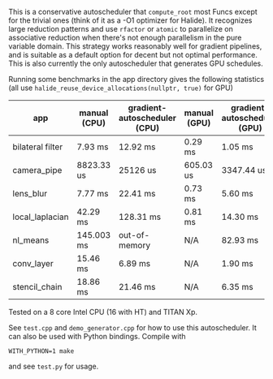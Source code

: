 This is a conservative autoscheduler that `compute_root` most Funcs except for
the trivial ones (think of it as a -O1 optimizer for Halide). It recognizes
large reduction patterns and use `rfactor` or `atomic` to parallelize on
associative reduction when there's not enough parallelism in the pure variable
domain. This strategy works reasonably well for gradient pipelines, and is
suitable as a default option for decent but not optimal performance. This is
also currently the only autoscheduler that generates GPU schedules.

Running some benchmarks in the app directory gives the following statistics (all
use `halide_reuse_device_allocations(nullptr, true)` for GPU)

| app              | manual (CPU) | gradient-autoscheduler (CPU) | manual (GPU) | gradient-autoscheduler (GPU) |
| ---------------- | ------------ | ---------------------------- | ------------ | ---------------------------- |
| bilateral filter | 7.93 ms      | 12.92 ms                     | 0.29 ms      | 1.05 ms                      |
| camera_pipe      | 8823.33 us   | 25126 us                     | 605.03 us    | 3347.44 us                   |
| lens_blur        | 7.77 ms      | 22.41 ms                     | 0.73 ms      | 5.60 ms                      |
| local_laplacian  | 42.29 ms     | 128.31 ms                    | 0.81 ms      | 14.30 ms                     |
| nl_means         | 145.003 ms   | out-of-memory                | N/A          | 82.93 ms                     |
| conv_layer       | 15.46 ms     | 6.89 ms                      | N/A          | 1.90 ms                      |
| stencil_chain    | 18.86 ms     | 21.46 ms                     | N/A          | 6.35 ms                      |

Tested on a 8 core Intel CPU (16 with HT) and TITAN Xp.

See `test.cpp` and `demo_generator.cpp` for how to use this autoscheduler. It
can also be used with Python bindings. Compile with

```
WITH_PYTHON=1 make
```

and see `test.py` for usage.
